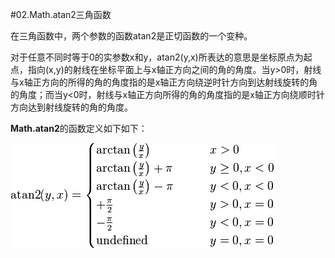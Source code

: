 #02.Math.atan2三角函数

在三角函数中，两个参数的函数atan2是正切函数的一个变种。

对于任意不同时等于0的实参数x和y，atan2(y,x)所表达的意思是坐标原点为起点，指向(x,y)的射线在坐标平面上与x轴正方向之间的角的角度。当y>0时，射线与x轴正方向的所得的角的角度指的是x轴正方向绕逆时针方向到达射线旋转的角的角度；而当y<0时，射线与x轴正方向所得的角的角度指的是x轴正方向绕顺时针方向达到射线旋转的角的角度。

**Math.atan2**的函数定义如下如下：

<img src="img/02-01.png" />


